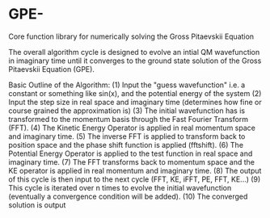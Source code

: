 # GPE-
Core function library for numerically solving the Gross Pitaevskii Equation

The overall algorithm cycle is designed to evolve an intial QM wavefunction in imaginary time until it converges to the ground state solution of the Gross Pitaevskii Equation (GPE).

Basic Outline of the Algorithm:
(1) Input the "guess wavefunction" i.e. a constant or something like sin(x), and the potential energy of the system
(2) Input the step size in real space and imaginary time (determines how fine or course grained the approximation is)
(3) The initial wavefunction has is transformed to the momentum basis through the Fast Fourier Transform (FFT).
(4) The Kinetic Energy Operator is applied in real momentum space and imaginary time.
(5) The inverse FFT is applied to transform back to position space and the phase shift function is applied (fftshift).
(6) The Potential Energy Operator is applied to the test function in real space and imaginary time.
(7) The FFT transforms back to momentum space and the KE operator is applied in real momentum and imaginary time.
(8) The output of this cycle is then input to the next cycle (FFT, KE, iFFT, PE, FFT, KE...)
(9) This cycle is iterated over n times to evolve the initial wavefunction (eventually a convergence condition will be added).
(10) The converged solution is output
